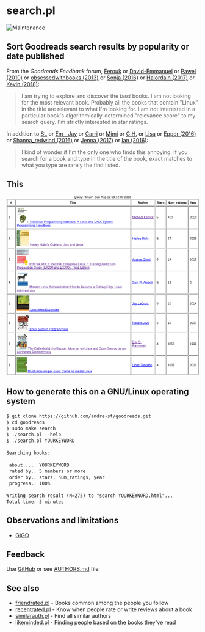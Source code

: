 # search.pl

![Maintenance](https://img.shields.io/maintenance/yes/2018.svg)


## Sort Goodreads search results by popularity or date published

From the _Goodreads Feedback_ forum,
[Ferouk](https://www.goodreads.com/topic/show/18084428-we-want-to-find-good-books-fast)
or [David-Emmanuel](https://www.goodreads.com/topic/show/18541118-better-search)
or [Pawel (2010)](https://www.goodreads.com/topic/show/423469-sorting-search-results)
or [obsessedwithbooks (2013)](https://www.goodreads.com/topic/show/1188302-sort-search-results)
or [Sonja (2016)](https://www.goodreads.com/topic/show/18177911-advanced-search-for-books)
or [Halordain (2017)](https://www.goodreads.com/topic/show/18496984-sorting-by-average-rating)
or [Kevin (2018)](https://www.goodreads.com/topic/show/19464605-sort-search-results-by-rating):

> I am trying to explore and discover the *best* books. I am not looking
> for the most relevant book. Probably all the books that contain
> "Linux" in the title are relevant to what I'm looking for. I am not
> interested in a particular book's algorithmically-determined
> "relevance score" to my search query. I'm strictly interested in star
> ratings.

In addition to [SL](https://www.goodreads.com/topic/show/19387052-search-needs-improvement)
or [Em__Jay](https://www.goodreads.com/topic/show/2279173-search-results?comment=117130606#comment_117130606)
or [Carri](https://www.goodreads.com/topic/show/18123885-search-functionality)
or [Mimi](https://www.goodreads.com/topic/show/19272652-refined-search)
or [G.H.](https://www.goodreads.com/topic/show/18034964-search-results)
or [Lisa](https://www.goodreads.com/topic/show/19114134-search-fundction-when-looking-for-books)
or [Epper (2016)](https://www.goodreads.com/topic/show/18223264-search-books-filter-results)
or [Shanna_redwind (2016)](https://www.goodreads.com/topic/show/18208444-search-very-frustrating)
or [Jenna (2017)](https://www.goodreads.com/topic/show/18901296-please-improve-search-function)
or [Ian (2016)](https://www.goodreads.com/topic/show/18115612-search-prioritise-exact-matches):

>I kind of wonder if I'm the only one who finds this annoying. If you search
>for a book and type in the title of the book, exact matches to what you type
>are rarely the first listed. 


## This

![Screenshot](img/search.png?raw=true "Screenshot")


## How to generate this on a GNU/Linux operating system

```
$ git clone https://github.com/andre-st/goodreads.git
$ cd goodreads
$ sudo make search
$ ./search.pl --help
$ ./search.pl YOURKEYWORD

Searching books:

 about..... YOURKEYWORD
 rated by.. 5 members or more
 order by.. stars, num_ratings, year
 progress.. 100%

Writing search result (N=275) to "search-YOURKEYWORD.html"... 
Total time: 3 minutes
```


## Observations and limitations

- [GIGO](https://en.wikipedia.org/wiki/Garbage_in,_garbage_out)


## Feedback

Use [GitHub](https://github.com/andre-st/goodreads/issues) or see [AUTHORS.md](AUTHORS.md) file


## See also

- [friendrated.pl](friendrated.md) - Books common among the people you follow
- [recentrated.pl](recentrated.md) - Know when people rate or write reviews about a book
- [similarauth.pl](similarauth.md) - Find all similar authors
- [likeminded.pl](likeminded.md)   - Finding people based on the books they've read
 

